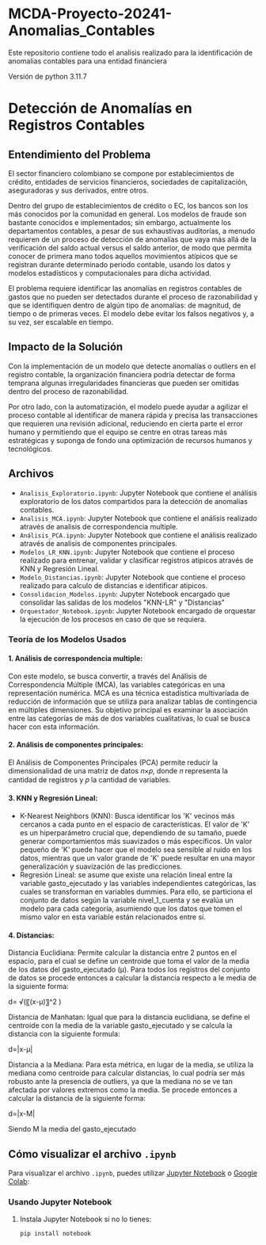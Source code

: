 # MCDA-Proyecto-20241-Anomalias_Contables
Este repositorio contiene todo el analisis realizado para la identificación de anomalias contables para una entidad financiera

Versión de python 3.11.7

# Detección de Anomalías en Registros Contables

## Entendimiento del Problema

El sector financiero colombiano se compone por establecimientos de crédito, entidades de servicios financieros, sociedades de capitalización, aseguradoras y sus derivados, entre otros.

Dentro del grupo de establecimientos de crédito o EC, los bancos son los más conocidos por la comunidad en general. Los modelos de fraude son bastante conocidos e implementados; sin embargo, actualmente los departamentos contables, a pesar de sus exhaustivas auditorías, a menudo requieren de un proceso de detección de anomalías que vaya más allá de la verificación del saldo actual versus el saldo anterior, de modo que permita conocer de primera mano todos aquellos movimientos atípicos que se registran durante determinado periodo contable, usando los datos y modelos estadísticos y computacionales para dicha actividad.

El problema requiere identificar las anomalías en registros contables de gastos que no pueden ser detectados durante el proceso de razonabilidad y que se identifiquen dentro de algún tipo de anomalías: de magnitud, de tiempo o de primeras veces. El modelo debe evitar los falsos negativos y, a su vez, ser escalable en tiempo.

## Impacto de la Solución

Con la implementación de un modelo que detecte anomalías o outliers en el registro contable, la organización financiera podría detectar de forma temprana algunas irregularidades financieras que pueden ser omitidas dentro del proceso de razonabilidad.

Por otro lado, con la automatización, el modelo puede ayudar a agilizar el proceso contable al identificar de manera rápida y precisa las transacciones que requieren una revisión adicional, reduciendo en cierta parte el error humano y permitiendo que el equipo se centre en otras tareas más estratégicas y suponga de fondo una optimización de recursos humanos y tecnológicos.


## Archivos

- `Analisis_Exploratorio.ipynb`: Jupyter Notebook que contiene el análisis exploratorio de los datos compartidos para la detección de anomalias contables.
- `Analisis_MCA.ipynb`: Jupyter Notebook que contiene el análisis realizado através de analisis de correspondencia multiple.
- `Análisis_PCA.ipynb`: Jupyter Notebook que contiene el análisis realizado através de analisis de componentes principales.
- `Modelos_LR_KNN.ipynb`: Jupyter Notebook que contiene el proceso realizado para entrenar, validar y clasificar registros atipicos através de KNN y Regresión Lineal.
- `Modelo_Distancias.ipynb`: Jupyter Notebook que contiene el proceso realizado para calculo de distancias e identificar atipicos.
- `Consolidacion_Modelos.ipynb`: Jupyter Notebook encargado que consolidar las salidas de los modelos "KNN-LR" y "Distancias"
- `Orquestador_Notebook.ipynb`: Jupyter Notebook encargado de orquestar la ejecución de los procesos en caso de que se requiera.


### Teoría de los Modelos Usados
#### 1. Análisis de correspondencia multiple:
Con este modelo, se busca convertir, a través del Análisis de Correspondencia Múltiple (MCA), las variables categóricas en una representación numérica. MCA es una técnica estadística multivariada de reducción de información que se utiliza para analizar tablas de contingencia en múltiples dimensiones. Su objetivo principal es examinar la asociación entre las categorías de más de dos variables cualitativas, lo cual se busca hacer con esta información.

#### 2. Análisis de componentes principales:
El Análisis de Componentes Principales (PCA) permite reducir la dimensionalidad de una matriz de datos 𝑛×𝑝, donde 𝑛 representa la cantidad de registros y 𝑝 la cantidad de variables.

#### 3. KNN y Regresión Lineal:
-	K-Nearest Neighbors (KNN): Busca identificar los 'K' vecinos más cercanos a cada punto en el espacio de características. El valor de 'K' es un hiperparámetro crucial que, dependiendo de su tamaño, puede generar comportamientos más suavizados o más específicos. Un valor pequeño de 'K' puede hacer que el modelo sea sensible al ruido en los datos, mientras que un valor grande de 'K' puede resultar en una mayor generalización y suavización de las predicciones.
-	Regresión Lineal: se asume que existe una relación lineal entre la variable gasto_ejecutado y las variables independientes categóricas, las cuales se transforman en variables dummies. Para ello, se particiona el conjunto de datos según la variable nivel_1_cuenta y se evalúa un modelo para cada categoría, asumiendo que los datos que tomen el mismo valor en esta variable están relacionados entre sí.

#### 4. Distancias:

Distancia Euclidiana: Permite calcular la distancia entre 2 puntos en el espacio, para el cual se define un centroide que toma el valor de la media de los datos del gasto_ejecutado (µ). Para todos los registros del conjunto de datos se procede entonces a calcular la distancia respecto a le media de la siguiente forma:
	
d= √(〖(x-μ)〗^2 )

Distancia de Manhatan: Igual que para la distancia euclidiana, se define el centroide con la media de la variable gasto_ejecutado y se calcula la distancia con la siguiente formula:

d=|x-μ|

Distancia a la Mediana: Para esta métrica, en lugar de la media, se utiliza la mediana como centroide para calcular distancias, lo cual podría ser más robusto ante la presencia de outliers, ya que la mediana no se ve tan afectada por valores extremos como la media. Se procede entonces a calcular la distancia de la siguiente forma:

d=|x-Μ|

Siendo Μ la media del gasto_ejecutado


## Cómo visualizar el archivo `.ipynb`

Para visualizar el archivo `.ipynb`, puedes utilizar [Jupyter Notebook](https://jupyter.org/) o [Google Colab](https://colab.research.google.com/):

### Usando Jupyter Notebook

1. Instala Jupyter Notebook si no lo tienes:
   ```sh
   pip install notebook

